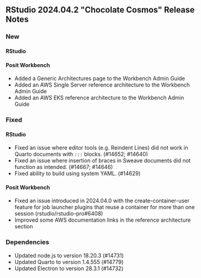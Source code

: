 ## RStudio 2024.04.2 "Chocolate Cosmos" Release Notes


### New

#### RStudio

#### Posit Workbench

- Added a Generic Architectures page to the Workbench Admin Guide <i class="bi bi-info-circle-fill" title="Documentation change since last release/patch."></i>
- Added an AWS Single Server reference architecture to the Workbench Admin Guide <i class="bi bi-info-circle-fill" title="Documentation change since last release/patch."></i>
- Added an AWS EKS reference architecture to the Workbench Admin Guide <i class="bi bi-info-circle-fill" title="Documentation change since last release/patch."></i>


### Fixed

#### RStudio

- Fixed an issue where editor tools (e.g. Reindent Lines) did not work in Quarto documents with `:::` blocks. (#14652; #14640)
- Fixed an issue where insertion of braces in Sweave documents did not function as intended. (#14667; #14646)
- Fixed ability to build using system YAML. (#14629)
  
#### Posit Workbench

- Fixed an issue introduced in 2024.04.0 with the create-container-user feature for job launcher plugins that reuse a container for more than one session (rstudio/rstudio-pro#6408)
- Improved some AWS documentation links in the reference architecture section <i class="bi bi-info-circle-fill" title="Documentation change since last release/patch."></i>

### Dependencies

- Updated node.js to version 18.20.3 (#14731)
- Updated Quarto to version 1.4.555 (#14779)
- Updated Electron to version 28.3.1 (#14732)
